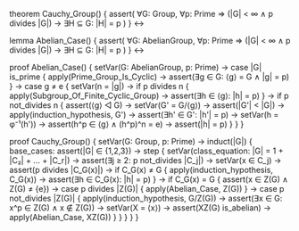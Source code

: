 theorem Cauchy_Group() {
  assert(
    ∀G: Group, ∀p: Prime ⇒
    (|G| < ∞ ∧ p divides |G|) →
    ∃H ⊆ G: |H| = p
  )
} ↔

lemma Abelian_Case() {
  assert(
    ∀G: AbelianGroup, ∀p: Prime ⇒
    (|G| < ∞ ∧ p divides |G|) →
    ∃H ⊆ G: |H| = p
  )
} ↔

proof Abelian_Case() {
  setVar(G: AbelianGroup, p: Prime) →
  case |G| is_prime {
    apply(Prime_Group_Is_Cyclic) →
    assert(∃g ∈ G: ⟨g⟩ = G ∧ |g| = p)
  } →
  case g ≠ e {
    setVar(n = |g|) →
    if p divides n {
      apply(Subgroup_Of_Finite_Cyclic_Group) →
      assert(∃h ∈ ⟨g⟩: |h| = p)
    } →
    if p not_divides n {
      assert(⟨g⟩ ◁ G) →
      setVar(G' = G/⟨g⟩) →
      assert(|G'| < |G|) →
      apply(induction_hypothesis, G') →
      assert(∃h' ∈ G': |h'| = p) →
      setVar(h = φ⁻¹(h')) →
      assert(h^p ∈ ⟨g⟩ ∧ (h^p)^n = e) →
      assert(|h| = p)
    }
  }
}

proof Cauchy_Group() {
  setVar(G: Group, p: Prime) →
  induct(|G|) {
    base_cases: assert(|G| ∈ {1,2,3}) →
    step {
      setVar(class_equation: |G| = 1 + |C₂| + ... + |C_r|) →
      assert(∃j ≥ 2: p not_divides |C_j|) →
      setVar(x ∈ C_j) →
      assert(p divides |C_G(x)|) →
      if C_G(x) ≠ G {
        apply(induction_hypothesis, C_G(x)) →
        assert(∃h ∈ C_G(x): |h| = p)
      } →
      if C_G(x) = G {
        assert(x ∈ Z(G) ∧ Z(G) ≠ {e}) →
        case p divides |Z(G)| {
          apply(Abelian_Case, Z(G))
        } →
        case p not_divides |Z(G)| {
          apply(induction_hypothesis, G/Z(G)) →
          assert(∃x ∈ G: x^p ∈ Z(G) ∧ x ∉ Z(G)) →
          setVar(X = ⟨x⟩) →
          assert(XZ(G) is_abelian) →
          apply(Abelian_Case, XZ(G))
        }
      }
    }
  }
}